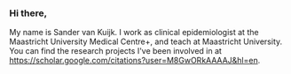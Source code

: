 ### Hi there,

My name is Sander van Kuijk. I work as clinical epidemiologist at the Maastricht University Medical Centre+, and teach at Maastricht University.
You can find the research projects I've been involved in at https://scholar.google.com/citations?user=M8GwORkAAAAJ&hl=en.



<!--
**sandervkuijk/sandervkuijk** is a ✨ _special_ ✨ repository because its `README.md` (this file) appears on your GitHub profile.

Here are some ideas to get you started:

- 🔭 I’m currently working on ...
- 🌱 I’m currently learning ...
- 👯 I’m looking to collaborate on ...
- 🤔 I’m looking for help with ...
- 💬 Ask me about ...
- 📫 How to reach me: ...
- 😄 Pronouns: ...
- ⚡ Fun fact: ...
-->
